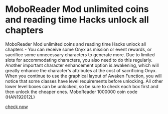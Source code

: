 # MoboReader Mod unlimited coins and reading time Hacks unlock all chapters

MoboReader Mod unlimited coins and reading time Hacks unlock all chapters - You can receive some Onyx as mission or event rewards, or sacrifice some unnecessary characters to generate more. Due to limited slots for accommodating characters, you also need to do this regularly. Another important character enhancement option is awakening, which will greatly enhance the character's attributes at the cost of sacrificing Onyx. When you continue to use the graphical layout of Awaken Function, you will notice that some classes have level requirements before unlocking. All other lower level boxes can be unlocked, so be sure to check each box first and then unlock the cheaper ones. MoboReader 1000000 coin code (HAN192012L)

[check now](https://psp-haxors.com/moboreader)
